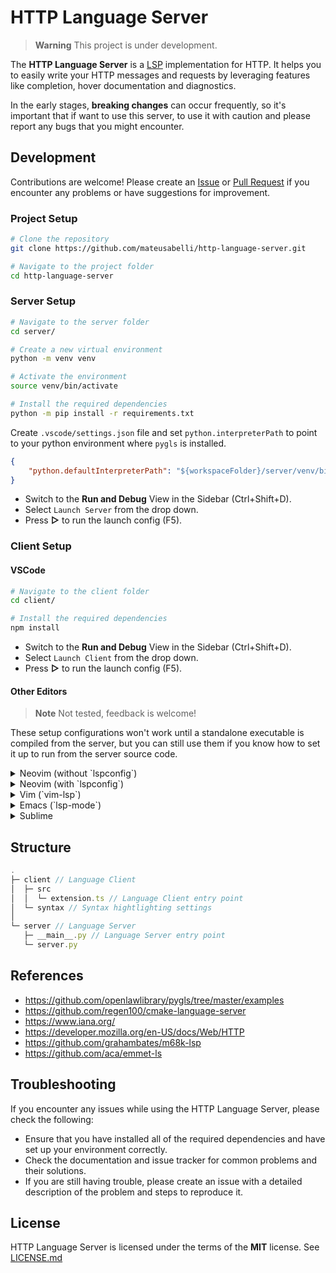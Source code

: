# HTTP Language Server

> **Warning**
> This project is under development.

The **HTTP Language Server** is a [LSP](https://microsoft.github.io/language-server-protocol/) implementation for HTTP. It helps you to easily write your HTTP messages and requests by leveraging features like completion, hover documentation and diagnostics.

In the early stages, **breaking changes** can occur frequently, so it's important that if want to use this server, to use it with caution and please report any bugs that you might encounter.

## Development

Contributions are welcome! Please create an [Issue](https://github.com/mateusabelli/http-language-server/issues) or [Pull Request](https://github.com/mateusabelli/http-language-server/pulls) if you encounter any problems or have suggestions for improvement.

### Project Setup

  ```sh
  # Clone the repository
  git clone https://github.com/mateusabelli/http-language-server.git

  # Navigate to the project folder
  cd http-language-server
  ```

### Server Setup

  ```sh
  # Navigate to the server folder
  cd server/

  # Create a new virtual environment
  python -m venv venv

  # Activate the environment
  source venv/bin/activate

  # Install the required dependencies
  python -m pip install -r requirements.txt
  ```

Create `.vscode/settings.json` file and set `python.interpreterPath` to point to your python environment where `pygls` is installed.

```json
{
    "python.defaultInterpreterPath": "${workspaceFolder}/server/venv/bin/python"
}
```

-  Switch to the **Run and Debug** View in the Sidebar (Ctrl+Shift+D).
-  Select `Launch Server` from the drop down.
- Press **▷** to run the launch config (F5).

### Client Setup

#### VSCode

  ```sh
  # Navigate to the client folder
  cd client/

  # Install the required dependencies
  npm install
  ```

-  Switch to the **Run and Debug** View in the Sidebar (Ctrl+Shift+D).
-  Select `Launch Client` from the drop down.
- Press **▷** to run the launch config (F5).

#### Other Editors

> **Note**
> Not tested, feedback is welcome!

These setup configurations won't work until a standalone executable is compiled from the server, but you can still use them if you know how to set it up to run from the server source code.

<details>
<summary>Neovim (without `lspconfig`)</summary>

  ```lua
  vim.api.nvim_create_autocmd({ "BufEnter" }, {
    pattern = { ".http" },
    callback = function()
      vim.lsp.start({
        name = "http-language-server",
        cmd = { "http-language-server --stdio" },
        root_dir = vim.fs.dirname(vim.fs.find({ ".git" }, { upward = true })[1])
      })
    end,
  })
  ```

</details>

<details>
<summary>Neovim (with `lspconfig`)</summary>

After having the dependencies installed you will need to have a working LSP setup in Neovim using [lspconfig](https://github.com/neovim/nvim-lspconfig). Then you will need to follow lspconfig's [Contributing](https://github.com/neovim/nvim-lspconfig#contributions) guide to manually add this server configuration.

The config file: `lua/lspconfig/server_configurations/http-language-server.lua`

  ```lua
  -- http-language-server.lua
  local util = require 'lspconfig.util'

  local bin_name = 'http-language-server'
  local cmd = { bin_name, '--stdio' }

  if vim.fn.has 'win32' == 1 then
    cmd = { 'cmd.exe', '/C', bin_name, '--stdio' }
  end

  return {
    default_config = {
      cmd = cmd,
      filetypes = { '.http' },
      root_dir = util.find_git_ancestor,
      single_file_support = true,
    },
  }
  ```

Then you can activate this server in the lua file that you use to setup all the other servers.

  ```lua
  require('lspconfig')['http_language_server'].setup({
    capabilities = capabilities,
    on_attach = on_attach
  })
  ```

</details>

<details>
<summary>Vim (`vim-lsp`)</summary>

  ```vim
  augroup HelloWorldPythonExample
  au!
  autocmd User lsp_setup call lsp#register_server({
      \ 'name': 'http-language-server',
      \ 'cmd': {server_info->['http-language-server', '--stdio']},
      \ 'allowlist': ['.http']
      \ })
  augroup END
  ```
</details>

<details>
<summary>Emacs (`lsp-mode`)</summary>

  ```lisp
  (make-lsp-client :new-connection
  (lsp-stdio-connection
    `(,(executable-find "http-language-server") "--stdio"))
    :activation-fn (lsp-activate-on ".http")
    :server-id 'http-language-server')
  ```

</details>

<details>
<summary>Sublime</summary>

  ```json
  {
      "clients": {
        "http-language-server": {
          "command": ["http-language-server", "--stdio"],
          "enabled": true,
          "selector": "source.http"
        }
      }
    }
  ```

</details>

## Structure

```javascript
.
├─ client // Language Client
│  ├─ src
│  │  └─ extension.ts // Language Client entry point
│  └─ syntax // Syntax hightlighting settings
│
└─ server // Language Server
   ├─ __main__.py // Language Server entry point
   └─ server.py
```

## References

- https://github.com/openlawlibrary/pygls/tree/master/examples
- https://github.com/regen100/cmake-language-server
- https://www.iana.org/
- https://developer.mozilla.org/en-US/docs/Web/HTTP
- https://github.com/grahambates/m68k-lsp
- https://github.com/aca/emmet-ls

## Troubleshooting

If you encounter any issues while using the HTTP Language Server, please check the following:

- Ensure that you have installed all of the required dependencies and have set up your environment correctly.
- Check the documentation and issue tracker for common problems and their solutions.
- If you are still having trouble, please create an issue with a detailed description of the problem and steps to reproduce it.

## License

HTTP Language Server is licensed under the terms of the **MIT** license. See [LICENSE.md](./LICENSE.md)